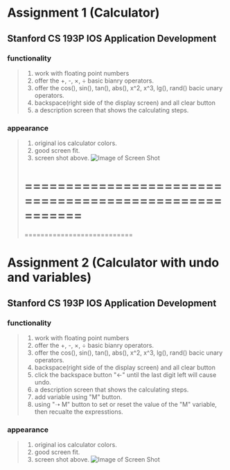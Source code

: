 # Assignment 1 (Calculator)
## Stanford CS 193P IOS Application Development

### functionality

> 1. work with floating point numbers 
> 2. offer the +, -, ×, ÷ basic bianry operators.
> 3. offer the cos(), sin(), tan(), abs(), x^2, x^3, lg(), rand() bacic unary operators.
> 4. backspace(right side of the display screen) and all clear button
> 5. a description screen that shows the calculating steps.

### appearance

> 1. original ios calculator colors.
> 2. good screen fit.
> 3. screen shot above.
![Image of Screen Shot](https://github.com/DANaini13/stanford-IOS-Assignments-Calculator-CS193P/blob/master/Assn1/screen-shot.png)
>
> =======================================================
> =======================================================
> ===========================

# Assignment 2 (Calculator with undo and variables)
## Stanford CS 193P IOS Application Development

### functionality

> 1. work with floating point numbers 
> 2. offer the +, -, ×, ÷ basic bianry operators.
> 3. offer the cos(), sin(), tan(), abs(), x^2, x^3, lg(), rand() bacic unary operators.
> 4. backspace(right side of the display screen) and all clear button
> 5. click the backspace button "<-" until the last digit left will cause undo.
> 6. a description screen that shows the calculating steps.
> 7. add variable using "M" button.
> 8. using "➝ M" button to set or reset the value of the "M" variable, then recualte the expresstions.
### appearance

> 1. original ios calculator colors.
> 2. good screen fit.
> 3. screen shot above.
![Image of Screen Shot](https://github.com/DANaini13/stanford-IOS-Assignments-Calculator-CS193P/blob/master/Assn2/screen-shot.png)

